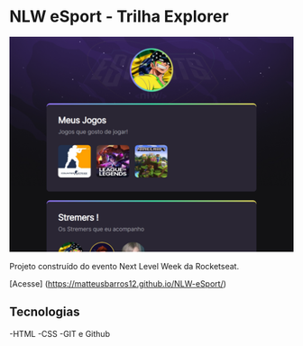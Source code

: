 # NLW eSport - Trilha Explorer

![preview](./.Github/matteusbarros12.github.io_NLW-eSport_.png)


Projeto construído do evento Next Level Week da Rocketseat.

[Acesse]
(https://matteusbarros12.github.io/NLW-eSport/)

##  Tecnologias

-HTML
-CSS
-GIT e Github

